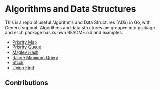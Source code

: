 # Algorithms and Data Structures

This is a repo of useful Algorithms and Data Structures (ADS) in Go, with Generic support. 
Algorithms and data structures are grouped into package and each package has 
its own README.md and examples. 

- [Priority Map](./priority_map/README.md)
- [Priority Queue](./priority_queue/priority_queue.go)
- [Maglev Hash](./maglevhash/maglev.go)
- [Range Minimum Query](./rmq/rmq.go)
- [Stack](./stack/stack.go)
- [Union Find](./union_find/union_find.go)

## Contributions

